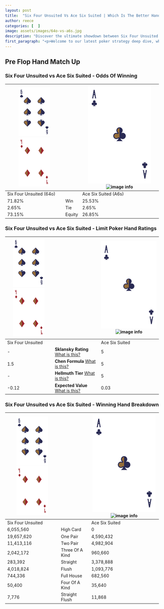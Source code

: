 ```yaml
---
layout: post
title:  "Six Four Unsuited Vs Ace Six Suited | Which Is The Better Hand In Poker? A Complete Guide"
author: reece
categories: [  ]
image: assets/images/64o-vs-a6s.jpg
description: "Discover the ultimate showdown between Six Four Unsuited and Ace Six Suited in poker! Uncover the odds, strategies, and scenarios where one hand triumphs over the other. Get ready to up your poker game with this thrilling analysis."
first_paragraph: "<p>Welcome to our latest poker strategy deep dive, where we're pitting two distinct hands against each other in a high-stakes showdown: Six Four Unsuited vs Ace Six Suited.</p><p>In the dynamic world of poker, every decision counts, and knowing which hand holds the upper hand is key to your success at the table.</p><p>In this article, we'll dissect these two hands, explore the scenarios where one dominates the other, and equip you with the knowledge to make strategic choices that can tip the odds in your favor.</p><p>Get ready to unravel the intriguing dynamics of these poker hands and elevate your game to new heights.</p>"
---
```




[comment]: # (sp0)

## Pre Flop Hand Match Up

<div class="table hand-ratings" markdown="1"> 



### Six Four Unsuited vs Ace Six Suited - Odds Of Winning


    
| ![image info](assets/images/hand1/6.png) ![image info](assets/images/hand1/4o.png) |  | ![image info](assets/images/hand2/A.png) ![image info](assets/images/hand2/6s.png) |
| -------- | -------- | -------- |
| Six Four Unsuited (64o) |  | Ace Six Suited (A6s) |
| 71.82% | Win | 25.53% |
| 2.65% | Tie | 2.65% |
| 73.15% | Equity | 26.85% |




[comment]: # (sp1)



### Six Four Unsuited vs Ace Six Suited - Limit Poker Hand Ratings


    
| ![image info](assets/images/hand1/6.png) ![image info](assets/images/hand1/4o.png) |  | ![image info](assets/images/hand2/A.png) ![image info](assets/images/hand2/6s.png) |
| -------- | -------- | -------- |
| Six Four Unsuited |  | Ace Six Suited |
| - | **Sklansky Rating** [What is this?](/sklansky-rating-explained) | 5 |
| 1.5 | **Chen Formula** [What is this?](/chen-formula-explained) | 5 |
| - | **Hellmuth Tier** [What is this?](/Hellmuth-tier-explained) | 5 |
| -0.12 | **Expected Value** [What is this?](/expected-value-explained) | 0.03 |




[comment]: # (sp2)



### Six Four Unsuited vs Ace Six Suited - Winning Hand Breakdown


    
| ![image info](assets/images/hand1/6.png) ![image info](assets/images/hand1/4o.png) |  | ![image info](assets/images/hand2/A.png) ![image info](assets/images/hand2/6s.png) |
| -------- | -------- | -------- |
| Six Four Unsuited |  | Ace Six Suited |
| 6,055,560 | High Card | 0 |
| 19,657,620 | One Pair | 4,590,432 |
| 11,413,116 | Two Pair | 4,982,904 |
| 2,042,172 | Three Of A Kind | 960,660 |
| 283,392 | Straight | 3,378,888 |
| 4,018,824 | Flush | 1,093,776 |
| 744,336 | Full House | 682,560 |
| 50,400 | Four Of A Kind | 35,640 |
| 7,776 | Straight Flush | 11,868 |




[comment]: # (sp3)



</div>

[comment]: # (sp4)



[comment]: # (sp5)


